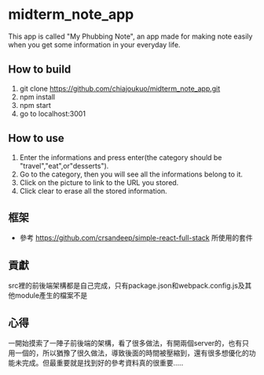 # midterm_note_app
This app is called "My Phubbing Note", an app made for making note easily when you get some information in your everyday life. 
## How to build
1. git clone https://github.com/chiajoukuo/midterm_note_app.git
2. npm install
3. npm start
4. go to localhost:3001
## How to use
1. Enter the informations and press enter(the category should be "travel","eat",or"desserts").
2. Go to the category, then you will see all the informations belong to it.
3. Click on the picture to link to the URL you stored.
4. Click clear to erase all the stored information.

## 框架
* 參考 https://github.com/crsandeep/simple-react-full-stack 所使用的套件
## 貢獻
src裡的前後端架構都是自己完成，只有package.json和webpack.config.js及其他module產生的檔案不是
## 心得
一開始摸索了一陣子前後端的架構，看了很多做法，有開兩個server的，也有只用一個的，所以猶豫了很久做法，導致後面的時間被壓縮到，還有很多想優化的功能未完成。但最重要就是找到好的參考資料真的很重要.....